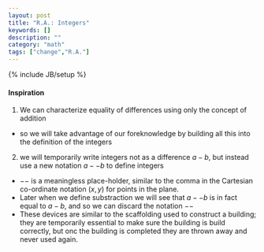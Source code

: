 ```yaml
---
layout: post
title: "R.A.: Integers"
keywords: []
description: ""
category: "math"
tags: ["change","R.A."]
---
```

{% include JB/setup %}

#### Inspiration
1. We can characterize equality of differences using only the concept of addition
- so we will take advantage of our foreknowledge by building all this into the
  definition of the integers

2. we will temporarily write integers not as a difference $a-b$, but instead use
   a new notation $a--b$ to define integers
- $--$ is a meaningless place-holder, similar to the comma in the Cartesian
  co-ordinate notation $(x,y)$ for points in the plane.
- Later when we define substraction we will see that $a--b$ is in fact equal to
  $a-b$, and so we can discard the notation $--$
- These devices are similar to the scaffolding used to construct a building;
  they are temporarily essential to make sure the building is build correctly,
  but onc the building is completed they are thrown away and never used again.




